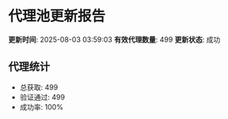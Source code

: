 # 代理池更新报告

**更新时间**: 2025-08-03 03:59:03
**有效代理数量**: 499
**更新状态**:  成功

## 代理统计
- 总获取: 499
- 验证通过: 499
- 成功率: 100%

